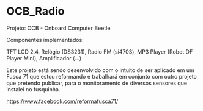 # OCB_Radio
Projeto: OCB - Onboard Computer Beetle

Componentes implementados: 

TFT LCD 2.4, Relógio (DS3231), Radio FM (si4703), MP3 Player (Robot DF Player Mini), Amplificador (...)

Este projeto está sendo desenvolvido com o intuito de ser aplicado em um Fusca 71 que estou reformando e trabalhará em conjunto com 
outro projeto que pretendo publicar, para o monitoramento de diversos sensores que instalei no fusquinha.

https://www.facebook.com/reformafusca71/
